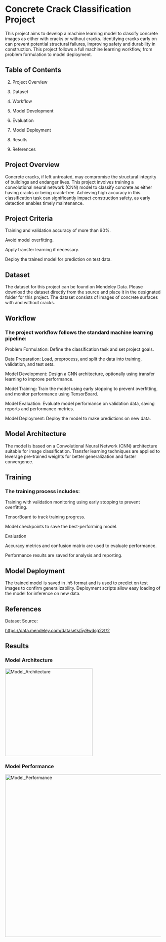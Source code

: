 # Concrete Crack Classification Project

This project aims to develop a machine learning model to classify concrete images as either with cracks or without cracks. Identifying cracks early on can prevent potential structural failures, improving safety and durability in construction. This project follows a full machine learning workflow, from problem formulation to model deployment.

## Table of Contents
  
2. Project Overview
   
3. Dataset

4. Workflow
  
5. Model Development
  
6. Evaluation

7. Model Deployment
  
8. Results
  
9. References


## Project Overview

Concrete cracks, if left untreated, may compromise the structural integrity of buildings and endanger lives. This project involves training a convolutional neural network (CNN) model to classify concrete as either having cracks or being crack-free. Achieving high accuracy in this classification task can significantly impact construction safety, as early detection enables timely maintenance.

## Project Criteria

Training and validation accuracy of more than 90%.

Avoid model overfitting.

Apply transfer learning if necessary.

Deploy the trained model for prediction on test data.

## Dataset

The dataset for this project can be found on Mendeley Data. Please download the dataset directly from the source and place it in the designated folder for this project. The dataset consists of images of concrete surfaces with and without cracks.

## Workflow

### The project workflow follows the standard machine learning pipeline:

Problem Formulation: Define the classification task and set project goals.

Data Preparation: Load, preprocess, and split the data into training, validation, and test sets.

Model Development: Design a CNN architecture, optionally using transfer learning to improve performance.

Model Training: Train the model using early stopping to prevent overfitting, and monitor performance using TensorBoard.

Model Evaluation: Evaluate model performance on validation data, saving reports and performance metrics.

Model Deployment: Deploy the model to make predictions on new data.

## Model Architecture

The model is based on a Convolutional Neural Network (CNN) architecture suitable for image classification. Transfer learning techniques are applied to leverage pre-trained weights for better generalization and faster convergence.

## Training

### The training process includes:

Training with validation monitoring using early stopping to prevent overfitting.

TensorBoard to track training progress.

Model checkpoints to save the best-performing model.

Evaluation

Accuracy metrics and confusion matrix are used to evaluate performance.

Performance results are saved for analysis and reporting.

## Model Deployment

The trained model is saved in .h5 format and is used to predict on test images to confirm generalizability. Deployment scripts allow easy loading of the model for inference on new data.

## References

Dataset Source:

https://data.mendeley.com/datasets/5y9wdsg2zt/2


## Results

### Model Architecture

<img width="283" alt="Model_Architecture" src="https://github.com/user-attachments/assets/d9ba18f3-2ee7-47db-bcbb-7eff8183e2de">

### Model Performance

<img width="525" alt="Model_Performance" src="https://github.com/user-attachments/assets/4c25e22a-178c-4342-ab99-16d45ba4d824">





